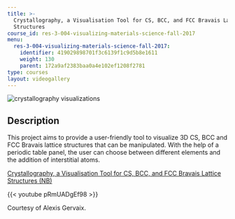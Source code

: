 ```yaml
---
title: >-
  Crystallography, a Visualisation Tool for CS, BCC, and FCC Bravais Lattice
  Structures
course_id: res-3-004-visualizing-materials-science-fall-2017
menu:
  res-3-004-visualizing-materials-science-fall-2017:
    identifier: 419029898701f3c6139f1c9d5b8e1611
    weight: 130
    parent: 172a9af2383baa0a4e102ef1208f2781
type: courses
layout: videogallery
---
```

![crystallography visualizations](https://open-learning-course-data-ci.s3.amazonaws.com/res-3-004-visualizing-materials-science-fall-2017/a9af561caa7ca9bc6cd2dde75ad7607c_MITRES_3_004F17_27_gerva.jpg)

Description
-----------

This project aims to provide a user-friendly tool to visualize 3D CS, BCC and FCC Bravais lattice structures that can be manipulated. With the help of a periodic table panel, the user can choose between different elements and the addition of interstitial atoms.

[Crystallography, a Visualisation Tool for CS, BCC, and FCC Bravais Lattice Structures (NB)](https://open-learning-course-data-ci.s3.amazonaws.com/res-3-004-visualizing-materials-science-fall-2017/ce004f261fafc4ce3060a8899dbd06bf_2017EPFL_gerva.nb)

{{< youtube pRmUADgEf98 >}}

Courtesy of Alexis Gervaix.